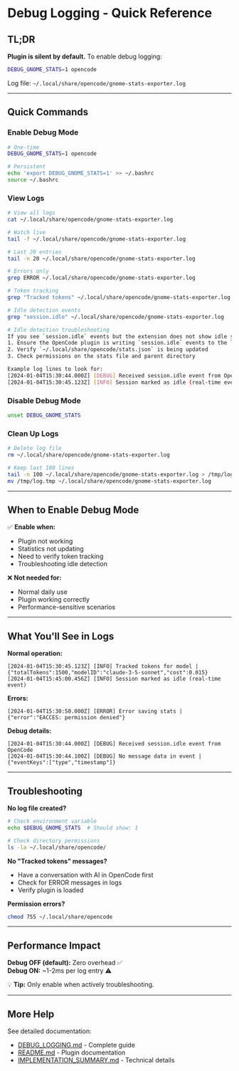 # Debug Logging - Quick Reference

## TL;DR

**Plugin is silent by default.** To enable debug logging:

```bash
DEBUG_GNOME_STATS=1 opencode
```

Log file: `~/.local/share/opencode/gnome-stats-exporter.log`

---

## Quick Commands

### Enable Debug Mode
```bash
# One-time
DEBUG_GNOME_STATS=1 opencode

# Persistent
echo 'export DEBUG_GNOME_STATS=1' >> ~/.bashrc
source ~/.bashrc
```

### View Logs
```bash
# View all logs
cat ~/.local/share/opencode/gnome-stats-exporter.log

# Watch live
tail -f ~/.local/share/opencode/gnome-stats-exporter.log

# Last 20 entries
tail -n 20 ~/.local/share/opencode/gnome-stats-exporter.log

# Errors only
grep ERROR ~/.local/share/opencode/gnome-stats-exporter.log

# Token tracking
grep "Tracked tokens" ~/.local/share/opencode/gnome-stats-exporter.log

# Idle detection events
grep "session.idle" ~/.local/share/opencode/gnome-stats-exporter.log

# Idle detection troubleshooting
If you see `session.idle` events but the extension does not show idle state:
1. Ensure the OpenCode plugin is writing `session.idle` events to the log
2. Verify `~/.local/share/opencode/stats.json` is being updated
3. Check permissions on the stats file and parent directory

Example log lines to look for:
[2024-01-04T15:30:44.000Z] [DEBUG] Received session.idle event from OpenCode
[2024-01-04T15:30:45.123Z] [INFO] Session marked as idle (real-time event)
```

### Disable Debug Mode
```bash
unset DEBUG_GNOME_STATS
```

### Clean Up Logs
```bash
# Delete log file
rm ~/.local/share/opencode/gnome-stats-exporter.log

# Keep last 100 lines
tail -n 100 ~/.local/share/opencode/gnome-stats-exporter.log > /tmp/log.tmp
mv /tmp/log.tmp ~/.local/share/opencode/gnome-stats-exporter.log
```

---

## When to Enable Debug Mode

✅ **Enable when:**
- Plugin not working
- Statistics not updating
- Need to verify token tracking
- Troubleshooting idle detection

❌ **Not needed for:**
- Normal daily use
- Plugin working correctly
- Performance-sensitive scenarios

---

## What You'll See in Logs

**Normal operation:**
```
[2024-01-04T15:30:45.123Z] [INFO] Tracked tokens for model | {"totalTokens":1500,"modelID":"claude-3-5-sonnet","cost":0.015}
[2024-01-04T15:45:00.456Z] [INFO] Session marked as idle (real-time event)
```

**Errors:**
```
[2024-01-04T15:30:50.000Z] [ERROR] Error saving stats | {"error":"EACCES: permission denied"}
```

**Debug details:**
```
[2024-01-04T15:30:44.000Z] [DEBUG] Received session.idle event from OpenCode
[2024-01-04T15:30:44.100Z] [DEBUG] No message data in event | {"eventKeys":["type","timestamp"]}
```

---

## Troubleshooting

**No log file created?**
```bash
# Check environment variable
echo $DEBUG_GNOME_STATS  # Should show: 1

# Check directory permissions
ls -la ~/.local/share/opencode/
```

**No "Tracked tokens" messages?**
- Have a conversation with AI in OpenCode first
- Check for ERROR messages in logs
- Verify plugin is loaded

**Permission errors?**
```bash
chmod 755 ~/.local/share/opencode
```

---

## Performance Impact

**Debug OFF (default):** Zero overhead ✅  
**Debug ON:** ~1-2ms per log entry ⚠️

💡 **Tip:** Only enable when actively troubleshooting.

---

## More Help

See detailed documentation:
- [DEBUG_LOGGING.md](./DEBUG_LOGGING.md) - Complete guide
- [README.md](./README.md) - Plugin documentation
- [IMPLEMENTATION_SUMMARY.md](./IMPLEMENTATION_SUMMARY.md) - Technical details

